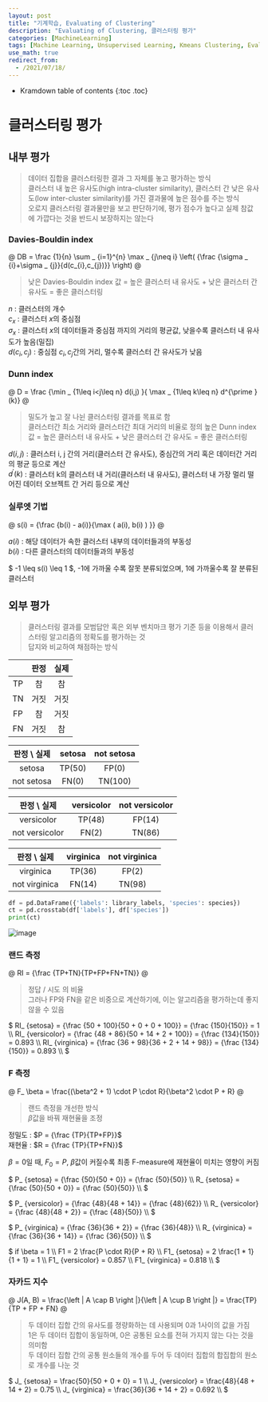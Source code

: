 ```yaml
---
layout: post
title: "기계학습, Evaluating of Clustering"
description: "Evaluating of Clustering, 클러스터링 평가"
categories: [MachineLearning]
tags: [Machine Learning, Unsupervised Learning, Kmeans Clustering, Evaluating of Clustering]
use_math: true
redirect_from:
  - /2021/07/18/
---
```


* Kramdown table of contents
{:toc .toc}      


# 클러스터링 평가

## 내부 평가

> 데이터 집합을 클러스터링한 결과 그 자체를 놓고 평가하는 방식         
> 클러스터 내 높은 유사도(high intra-cluster similarity), 클러스터 간 낮은 유사도(low inter-cluster similarity)를 가진 결과물에 높은 점수를 주는 방식         
> 오로지 클러스터링 결과물만을 보고 판단하기에, 평가 점수가 높다고 실제 참값에 가깝다는 것을 반드시 보장하지는 않는다          

### Davies-Bouldin index

@
 DB = \frac {1}{n} \sum _ {i=1}^{n} \max _ {j\neq i} \left( {\frac {\sigma _ {i}+\sigma _ {j}}{d(c_{i},c_{j})}} \right)
@

> 낮은 Davies-Bouldin index 값 = 높은 클러스터 내 유사도 + 낮은 클러스터 간 유사도 = 좋은 클러스터링   

$n$ : 클러스터의 개수      
$c_ x$ : 클러스터 $x$의 중심점         
$\sigma_ x$ : 클러스터 $x$의 데이터들과 중심점 까지의 거리의 평균값, 낮을수록 클러스터 내 유사도가 높음(밀집)         
$d(c_ i, c_ j)$ : 중심점 $c_ i, c_ j$간의 거리, 멀수록 클러스터 간 유사도가 낮음        

### Dunn index

@
D = \frac {\min _ {1\leq i<j\leq n} d(i,j) }{ \max _ {1\leq k\leq n} d^{\prime }(k)}
@

> 밀도가 높고 잘 나뉜 클러스터링 결과를 목표로 함    
> 클러스터간 최소 거리와 클러스터간 최대 거리의 비율로 정의
> 높은 Dunn index 값 = 높은 클러스터 내 유사도 + 낮은 클러스터 간 유사도  = 좋은 클러스터링


$d(i,j)$ : 클러스터 i, j 간의 거리(클러스터 간 유사도), 중심간의 거리 혹은 데이터간 거리의 평균 등으로 계산     
$d^{\prime }(k)$ : 클러스터 k의 클러스터 내 거리(클러스터 내 유사도), 클러스터 내 가장 멀리 떨어진 데이터 오브젝트 간 거리 등으로 계산           


### 실루엣 기법


@
s(i) = {\frac {b(i) - a(i)}{\max ( a(i), b(i) ) }}
@


$a(i)$ : 해당 데이터가 속한 클러스터 내부의 데이터들과의 부동성          
$b(i)$ : 다른 클러스터의 데이터들과의 부동성      

$ -1 \leq s(i) \leq  1 $, -1에 가까울 수록 잘못 분류되었으며, 1에 가까울수록 잘 분류된 클러스터


## 외부 평가

> 클러스터링 결과를 모범답안 혹은 외부 벤치마크 평가 기준 등을 이용해서 클러스터링 알고리즘의 정확도를 평가하는 것              
> 답지와 비교하여 채점하는 방식               

| | 판정 | 실제 |
|:----:|:----:|:----:|
|TP|참|참|
|TN|거짓|거짓|
|FP|참|거짓|
|FN|거짓|참|

| 판정 \ 실제 | setosa | not setosa |
|:-----------:|:------:|:----------:|
|    setosa   | TP(50) |    FP(0)   |
|  not setosa |  FN(0) |   TN(100)  |

|   판정 \ 실제  | versicolor | not versicolor |
|:--------------:|:----------:|:--------------:|
|   versicolor   |   TP(48)   |     FP(14)     |
| not versicolor |    FN(2)   |     TN(86)     |

|  판정 \ 실제  | virginica | not virginica |
|:-------------:|:---------:|:-------------:|
|   virginica   |   TP(36)  |     FP(2)     |
| not virginica |   FN(14)  |     TN(98)    |



~~~ python
df = pd.DataFrame({'labels': library_labels, 'species': species})
ct = pd.crosstab(df['labels'], df['species'])
print(ct)
~~~

![image](https://user-images.githubusercontent.com/32366711/125423582-0744284d-f50b-4b6e-a476-d0632b653f5e.png)



### 랜드 측정

@
RI = {\frac {TP+TN}{TP+FP+FN+TN}}
@

> 정답 / 시도 의 비율         
> 그러나 FP와 FN을 같은 비중으로 계산하기에, 이는 알고리즘을 평가하는데 좋지 않을 수 있음        

$
RI_ {setosa} = {\frac {50 + 100}{50 + 0 + 0 + 100}} =  {\frac {150}{150}} = 1 \\\ 
RI_ {versicolor} = {\frac {48 + 86}{50 + 14 + 2 + 100}} =  {\frac {134}{150}} = 0.893 \\\ 
RI_ {virginica} = {\frac {36 + 98}{36 + 2 + 14 + 98}} =  {\frac {134}{150}} = 0.893 \\\ 
$


### F 측정

@
F_ \beta = \frac{(\beta^2 + 1) \cdot  P \cdot  R}{\beta^2 \cdot  P + R}
@

> 랜드 측정을 개선한 방식       
> $\beta$값을 바꿔 재현율을 조정         

정밀도 : $P =  {\frac {TP}{TP+FP}}$         
재현율 : $R =  {\frac {TP}{TP+FN}}$           

$\beta = 0$일 때, $F_ 0 = P$, $\beta$값이 커질수록 최종 F-measure에 재현율이 미치는 영향이 커짐

$
P_ {setosa} = {\frac {50}{50 + 0}} =  {\frac {50}{50}} \\\ 
R_ {setosa} = {\frac {50}{50 + 0}} =  {\frac {50}{50}} \\\ 
$

$
P_ {versicolor} = {\frac {48}{48 + 14}} =  {\frac {48}{62}} \\\ 
R_ {versicolor} = {\frac {48}{48 + 2}} =  {\frac {48}{50}} \\\ 
$

$
P_ {virginica} = {\frac {36}{36 + 2}} =  {\frac {36}{48}} \\\ 
R_ {virginica} = {\frac {36}{36 + 14}} =  {\frac {36}{50}} \\\ 
$

$
if \beta = 1 \\\ 
F1 = 2 \frac{P \cdot  R}{P + R} \\\ 
F1_ {setosa} = 2 \frac{1 * 1}{1 + 1} = 1 \\\ 
F1_ {versicolor} = 0.857 \\\ 
F1_ {virginica} = 0.818 \\\ 
$


### 자카드 지수

@
J(A, B) = \frac{\left | A \cap B \right |}{\left | A \cup B \right |} = \frac{TP}{TP + FP + FN}
@

> 두 데이터 집합 간의 유사도를 졍량화하는 데 사용되며 0과 1사이의 값을 가짐           
> 1은 두 데이터 집합이 동일하며, 0은 공통된 요소를 전혀 가지지 않는 다는 것을 의미함       
> 두 데이터 집합 간의 공통 원소들의 개수를 두어 두 데이터 집합의 합집합의 원소로 개수를 나눈 것           

$
J_ {setosa} = \frac{50}{50 + 0 + 0} = 1 \\\ 
J_ {versicolor} = \frac{48}{48 + 14 + 2}  = 0.75 \\\ 
J_ {virginica} = \frac{36}{36 + 14 + 2} = 0.692 \\\ 
$
